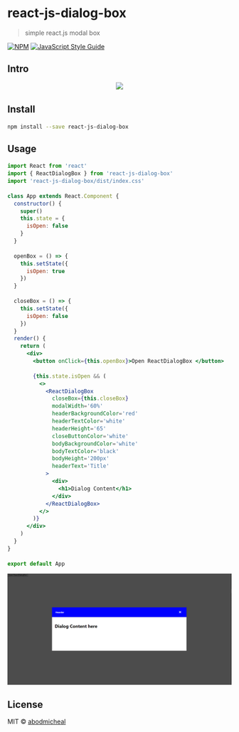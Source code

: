 # react-js-dialog-box

> simple react.js modal box

[![NPM](https://img.shields.io/npm/v/react-js-dialog-box.svg)](https://www.npmjs.com/package/react-js-dialog-box) [![JavaScript Style Guide](https://img.shields.io/badge/code_style-standard-brightgreen.svg)](https://standardjs.com)

## Intro
<p align="center">
  <img src="https://media.giphy.com/media/9AhXVa4v9eef7avcWl/giphy.gif">
</p>

## Install

```bash
npm install --save react-js-dialog-box
```

## Usage

```jsx
import React from 'react'
import { ReactDialogBox } from 'react-js-dialog-box'
import 'react-js-dialog-box/dist/index.css'

class App extends React.Component {
  constructor() {
    super()
    this.state = {
      isOpen: false
    }
  }

  openBox = () => {
    this.setState({
      isOpen: true
    })
  }

  closeBox = () => {
    this.setState({
      isOpen: false
    })
  }
  render() {
    return (
      <div>
        <button onClick={this.openBox}>Open ReactDialogBox </button>

        {this.state.isOpen && (
          <>
            <ReactDialogBox
              closeBox={this.closeBox}
              modalWidth='60%'
              headerBackgroundColor='red'
              headerTextColor='white'
              headerHeight='65'
              closeButtonColor='white'
              bodyBackgroundColor='white'
              bodyTextColor='black'
              bodyHeight='200px'
              headerText='Title'
            >
              <div>
                <h1>Dialog Content</h1>
              </div>
            </ReactDialogBox>
          </>
        )}
      </div>
    )
  }
}

export default App
```

  <img src="https://raw.githubusercontent.com/abodmicheal/react-js-dialog-box/main/dialog-library.PNG">
  
## License

MIT © [abodmicheal](https://github.com/abodmicheal/react-js-dialog-box)
